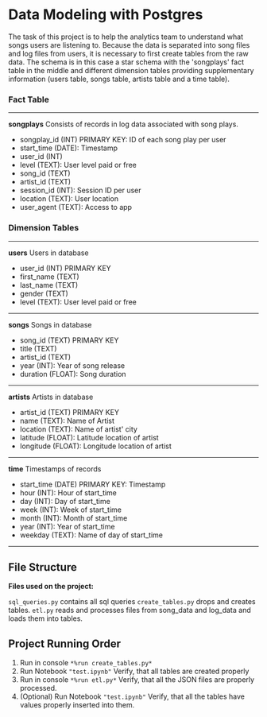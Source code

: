 # Data Modeling with Postgres

The task of this project is to help the analytics team to understand what songs users are listening to. 
Because the data is separated into song files and log files from users, it is necessary to first create tables from the raw data.
The schema is in this case a star schema with the 'songplays' fact table in the middle and different dimension tables providing supplementary information (users table, songs table, artists table and a time table).


### Fact Table 
___________________
**songplays**
Consists of records in log data associated with song plays.

- songplay_id (INT) PRIMARY KEY: ID of each song play per user
- start_time (DATE): Timestamp
- user_id (INT)
- level (TEXT): User level paid or free
- song_id (TEXT)
- artist_id (TEXT)
- session_id (INT): Session ID per user
- location (TEXT): User location
- user_agent (TEXT): Access to app

### Dimension Tables
_________________
**users**
Users in database

- user_id (INT) PRIMARY KEY
- first_name (TEXT)
- last_name (TEXT)
- gender (TEXT)
- level (TEXT): User level paid or free

________________
**songs** 
Songs in database

- song_id (TEXT) PRIMARY KEY
- title (TEXT)
- artist_id (TEXT)
- year (INT): Year of song release
- duration (FLOAT): Song duration

___________________
**artists** 
Artists in database

- artist_id (TEXT) PRIMARY KEY
- name (TEXT): Name of Artist
- location (TEXT): Name of artist' city
- latitude (FLOAT): Latitude location of artist
- longitude (FLOAT): Longitude location of artist

__________________
**time**
Timestamps of records

- start_time (DATE) PRIMARY KEY: Timestamp
- hour (INT): Hour of start_time
- day (INT): Day of start_time
- week (INT): Week of start_time
- month (INT): Month of start_time
- year (INT): Year of start_time
- weekday (TEXT): Name of day of start_time

__________________

## File Structure
**Files used on the project:**

`sql_queries.py` contains all sql queries
`create_tables.py` drops and creates tables.
`etl.py` reads and processes files from song_data and log_data and loads them into tables.

## Project Running Order

1. Run in console
`*%run create_tables.py*`
2. Run Notebook
`"test.ipynb"`
Verify, that all tables are created properly
3. Run in console
`*%run etl.py*`
Verify, that all the JSON files are properly processed.
4. (Optional) Run Notebook
`"test.ipynb"`
Verify, that all the tables have values properly inserted into them.


